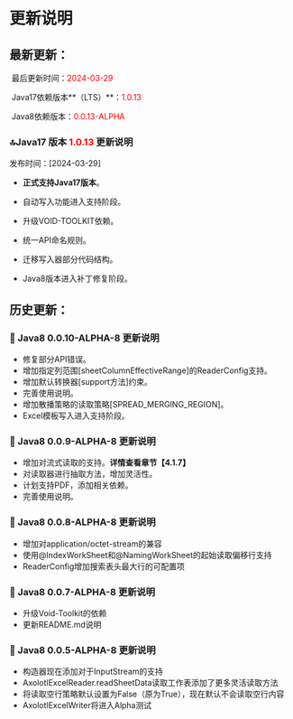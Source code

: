 # 更新说明

## 最新更新：

​	最后更新时间：<font color='red'>2024-03-29</font>

​	Java17依赖版本**（LTS）**：<font color='red'>1.0.13</font>

​	Java8依赖版本：<font color='red'>0.0.13-ALPHA</font>

### 🔝Java17 版本 <font color='red'>1.0.13</font> 更新说明

发布时间：[2024-03-29]

- **正式支持Java17版本**。

- 自动写入功能进入支持阶段。

- 升级VOID-TOOLKIT依赖。

- 统一API命名规则。

- 迁移写入器部分代码结构。

- Java8版本进入补丁修复阶段。
  

## 历史更新：

### 🧩 Java8 0.0.10-ALPHA-8 更新说明

- 修复部分API错误。
- 增加指定列范围[sheetColumnEffectiveRange]的ReaderConfig支持。
- 增加默认转换器[support方法]约束。
- 完善使用说明。
- 增加散播策略的读取策略[SPREAD_MERGING_REGION]。
- Excel模板写入进入支持阶段。

### 🧩 Java8 0.0.9-ALPHA-8 更新说明

- 增加对流式读取的支持。**详情查看章节【4.1.7】**
- 对读取器进行抽取方法，增加灵活性。
- 计划支持PDF，添加相关依赖。
- 完善使用说明。

### 🧩 Java8 0.0.8-ALPHA-8 更新说明

- 增加对application/octet-stream的兼容
- 使用@IndexWorkSheet和@NamingWorkSheet的起始读取偏移行支持
- ReaderConfig增加搜索表头最大行的可配置项

### 🧩 Java8 0.0.7-ALPHA-8 更新说明

- 升级Void-Toolkit的依赖
- 更新README.md说明

### 🧩 Java8 0.0.5-ALPHA-8 更新说明

- 构造器现在添加对于InputStream的支持
- AxolotlExcelReader.readSheetData读取工作表添加了更多灵活读取方法
- 将读取空行策略默认设置为False（原为True），现在默认不会读取空行内容
- AxolotlExcelWriter将进入Alpha测试